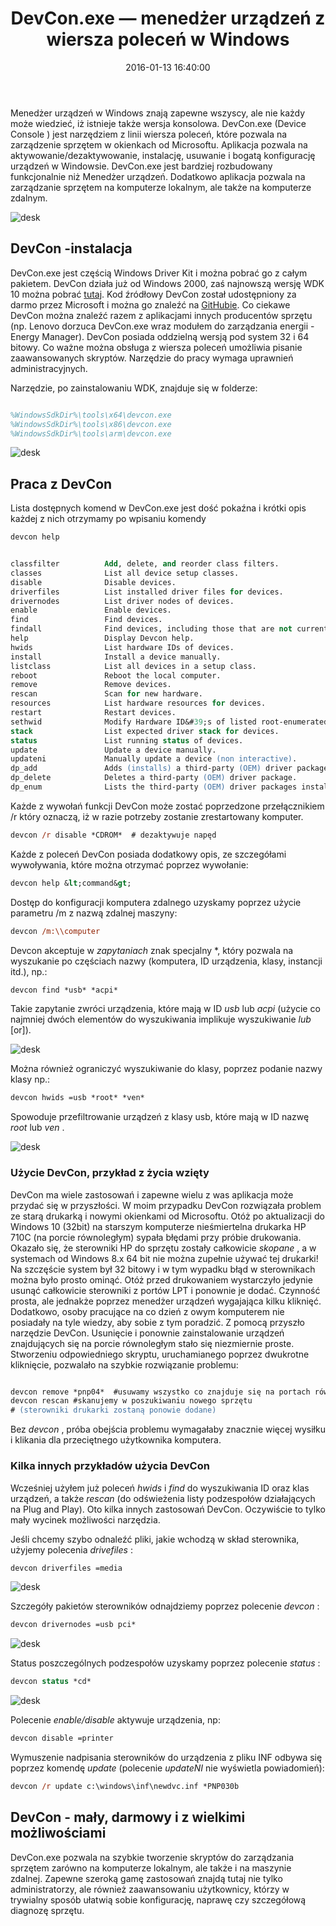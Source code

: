 ﻿---
layout:     post
title:      DevCon.exe — menedżer urządzeń z wiersza poleceń w Windows 
date:       2016-01-13 16:40:00
summary:    Menedżer urządzeń w Windows znają zapewne wszyscy, ale nie każdy może wiedzieć, iż istnieje także wersja konsolowa. DevCon.exe (Device Console ) jest narzędziem z linii wiersza poleceń, które pozwala na zarządzenie sprzętem w okienkach od Microsoftu. Aplikacja pozwala na aktywowanie/dezaktywowanie, ...
categories: windows sprzęt porady
---



Menedżer urządzeń w Windows znają zapewne wszyscy, ale nie każdy może wiedzieć, iż istnieje także wersja konsolowa. DevCon.exe (Device Console ) jest narzędziem z linii wiersza poleceń, które pozwala na zarządzenie sprzętem w okienkach od Microsoftu. Aplikacja pozwala na aktywowanie/dezaktywowanie, instalację, usuwanie i bogatą konfigurację urządzeń w Windowsie. DevCon.exe jest bardziej rozbudowany funkcjonalnie niż Menedżer urządzeń. Dodatkowo aplikacja pozwala na zarządzanie sprzętem na komputerze lokalnym, ale także na komputerze zdalnym.



![desk](https://raw.githubusercontent.com/djfoxer/djfoxer.github.io/master/_img/2016-1-13-_57_/g_-_608x405_-_-_69427x20160112225023_0.jpg)






## DevCon -instalacja

 
 
DevCon.exe jest częścią Windows Driver Kit i można pobrać go z całym pakietem. DevCon działa już od Windows 2000, zaś najnowszą wersję WDK 10 można pobrać [tutaj](https://msdn.microsoft.com/en-us/windows/hardware/dn913721.aspx#wdk10). Kod źródłowy DevCon został udostępniony za darmo przez Microsoft i można go znaleźć na [GitHubie](https://github.com/Microsoft/Windows-driver-samples/tree/master/setup/devcon). Co ciekawe DevCon można znaleźć razem z aplikacjami innych producentów sprzętu (np. Lenovo dorzuca DevCon.exe wraz modułem do zarządzania energii - Energy Manager). DevCon posiada oddzielną wersją pod system 32 i 64 bitowy. Co ważne można obsługa z wiersza poleceń umożliwia pisanie zaawansowanych skryptów. Narzędzie do pracy wymaga uprawnień administracyjnych. 

Narzędzie, po zainstalowaniu WDK, znajduje się w folderze:


```ps

%WindowsSdkDir%\tools\x64\devcon.exe
%WindowsSdkDir%\tools\x86\devcon.exe
%WindowsSdkDir%\tools\arm\devcon.exe

```




![desk](https://raw.githubusercontent.com/djfoxer/djfoxer.github.io/master/_img/2016-1-13-_57_/g_-_608x405_-_-_69427x20160110162710_0.png)





## Praca z DevCon



Lista dostępnych komend w  DevCon.exe jest dość pokaźna i krótki opis każdej z nich otrzymamy po wpisaniu komendy

 
```ps
devcon help
```



```ps

classfilter          Add, delete, and reorder class filters.
classes              List all device setup classes.
disable              Disable devices.
driverfiles          List installed driver files for devices.
drivernodes          List driver nodes of devices.
enable               Enable devices.
find                 Find devices.
findall              Find devices, including those that are not currently attached.
help                 Display Devcon help.
hwids                List hardware IDs of devices.
install              Install a device manually.
listclass            List all devices in a setup class.
reboot               Reboot the local computer.
remove               Remove devices.
rescan               Scan for new hardware.
resources            List hardware resources for devices.
restart              Restart devices.
sethwid              Modify Hardware ID&#39;s of listed root-enumerated devices.
stack                List expected driver stack for devices.
status               List running status of devices.
update               Update a device manually.
updateni             Manually update a device (non interactive).
dp_add               Adds (installs) a third-party (OEM) driver package.
dp_delete            Deletes a third-party (OEM) driver package.
dp_enum              Lists the third-party (OEM) driver packages installed on machine.


```


Każde z wywołań funkcji DevCon może zostać poprzedzone przełącznikiem /r który oznaczą, iż w razie potrzeby zostanie zrestartowany komputer.


```ps
devcon /r disable *CDROM*  # dezaktywuje napęd 
```


Każde z poleceń DevCon  posiada dodatkowy opis, ze szczegółami wywoływania, które można otrzymać poprzez wywołanie:


```ps
devcon help &lt;command&gt;
```


Dostęp do konfiguracji  komputera zdalnego uzyskamy poprzez użycie parametru /m z nazwą zdalnej maszyny:


```ps
devcon /m:\\computer
```


Devcon akceptuje w  *zapytaniach*  znak specjalny *, który pozwala na wyszukanie po częściach nazwy (komputera, ID urządzenia, klasy, instancji itd.), np.:


```ps
devcon find *usb* *acpi*
```


Takie zapytanie zwróci urządzenia, które mają w ID  *usb*  lub  *acpi*  (użycie co najmniej dwóch elementów do wyszukiwania implikuje wyszukiwanie  *lub*  [or]).



![desk](https://raw.githubusercontent.com/djfoxer/djfoxer.github.io/master/_img/2016-1-13-_57_/g_-_608x405_-_-_69427x20160112221550_0.png)



Można również ograniczyć wyszukiwanie do klasy, poprzez podanie nazwy klasy np.:


```ps
devcon hwids =usb *root* *ven*
```


Spowoduje przefiltrowanie urządzeń z klasy usb, które mają w ID nazwę  *root*  lub  *ven* .



![desk](https://raw.githubusercontent.com/djfoxer/djfoxer.github.io/master/_img/2016-1-13-_57_/g_-_608x405_-_-_69427x20160112221549_0.png)





### Użycie DevCon, przykład z życia wzięty



DevCon ma wiele zastosowań i zapewne wielu z was aplikacja może przydać się w przyszłości. W moim przypadku DevCon rozwiązała problem ze starą drukarką i nowymi okienkami od Microsoftu. Otóż po aktualizacji do Windows 10 (32bit) na starszym komputerze nieśmiertelna drukarka HP 710C (na porcie równoległym) sypała błędami przy próbie drukowania. Okazało się, że sterowniki HP do sprzętu zostały całkowicie  *skopane* , a  w systemach od Windows 8.x 64 bit nie można zupełnie używać tej drukarki! Na szczęście system był 32 bitowy i w tym wypadku błąd w sterownikach można było prosto ominąć. Otóż przed drukowaniem wystarczyło jedynie usunąć całkowicie sterowniki z portów LPT i ponownie je dodać. Czynność prosta, ale jednakże poprzez menedżer urządzeń wygajająca kilku kliknięć. Dodatkowo, osoby pracujące na co dzień z owym komputerem nie posiadały na tyle wiedzy, aby sobie z tym poradzić. Z pomocą przyszło narzędzie DevCon. Usunięcie i ponownie zainstalowanie urządzeń znajdujących się na porcie równoległym stało się niezmiernie proste. Stworzeniu odpowiedniego skryptu, uruchamianego poprzez dwukrotne kliknięcie, pozwalało na szybkie rozwiązanie problemu:


```ps

devcon remove *pnp04*  #usuwamy wszystko co znajduje się na portach równoległych
devcon rescan #skanujemy w poszukiwaniu nowego sprzętu
# (sterowniki drukarki zostaną ponowie dodane)

```


Bez  *devcon* , próba obejścia problemu wymagałaby znacznie więcej wysiłku i klikania dla przeciętnego użytkownika komputera.   



### Kilka innych  przykładów użycia DevCon



Wcześniej użyłem już poleceń  *hwids*  i  *find*  do wyszukiwania ID oraz klas urządzeń, a także  *rescan*  (do odświeżenia listy podzespołów działających na Plug and Play).
Oto kilka innych zastosowań DevCon. Oczywiście to tylko mały wycinek możliwości narzędzia.

Jeśli chcemy szybo odnaleźć pliki, jakie wchodzą w skład sterownika, użyjemy polecenia  *drivefiles* :


```ps
devcon driverfiles =media
```




![desk](https://raw.githubusercontent.com/djfoxer/djfoxer.github.io/master/_img/2016-1-13-_57_/g_-_608x405_-_-_69427x20160112223201_0.png)



Szczegóły pakietów sterowników odnajdziemy poprzez polecenie  *devcon* :


```ps
devcon drivernodes =usb pci*
```




![desk](https://raw.githubusercontent.com/djfoxer/djfoxer.github.io/master/_img/2016-1-13-_57_/g_-_608x405_-_-_69427x20160112223201_1.png)



Status poszczególnych podzespołów uzyskamy poprzez polecenie  *status* :


```ps
devcon status *cd*
```




![desk](https://raw.githubusercontent.com/djfoxer/djfoxer.github.io/master/_img/2016-1-13-_57_/g_-_608x405_-_-_69427x20160112223202_0.png)



Polecenie  *enable/disable*  aktywuje urządzenia, np:


```ps
devcon disable =printer
```


Wymuszenie nadpisania sterowników do urządzenia z pliku INF odbywa się poprzez komendę  *update*  (polecenie  *updateNI*  nie wyświetla powiadomień):


```ps
devcon /r update c:\windows\inf\newdvc.inf *PNP030b
```





## DevCon - mały, darmowy i z wielkimi możliwościami


DevCon.exe pozwala na szybkie tworzenie skryptów do zarządzania sprzętem zarówno na komputerze lokalnym, ale także i na maszynie zdalnej. Zapewne szeroką gamę zastosowań znajdą tutaj nie tylko administratorzy, ale również zaawansowaniu użytkownicy, którzy w trywialny sposób ułatwią sobie konfigurację, naprawę czy szczegółową diagnozę sprzętu.



